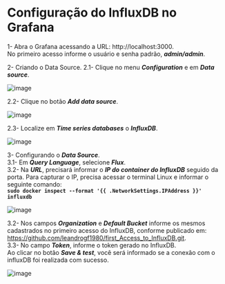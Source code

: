 # Configuração do InfluxDB no Grafana

1- Abra o Grafana acessando a URL: http://localhost:3000.  
No primeiro acesso informe o usuário e senha padrão, ***admin/admin***.

2- Criando o Data Source.
2.1- Clique no menu ***Configuration*** e em ***Data source***.

![image](https://user-images.githubusercontent.com/126198206/221891456-7dad7569-76d8-4c24-99ee-d9076b7dc6b0.png)

2.2- Clique no botão ***Add data source***.

![image](https://user-images.githubusercontent.com/126198206/221891608-86a0bbe5-5a83-4417-9519-94b6d4c3b361.png)

2.3- Localize em ***Time series databases*** o ***InfluxDB***.

![image](https://user-images.githubusercontent.com/126198206/221891997-284635ad-4fb1-487c-b69b-66a8b034e5c7.png)

3- Configurando o ***Data Source***.  
3.1- Em ***Query Language***, selecione ***Flux***.  
3.2- Na ***URL***, precisará informar o ***IP do container do InfluxDB*** seguido da porta. Para capturar o IP, precisa acessar o terminal Linux e informar o seguinte comando:  
**`sudo docker inspect --format '{{ .NetworkSettings.IPAddress }}' influxdb`**

![image](https://user-images.githubusercontent.com/126198206/221892439-71cc51b1-fecd-4d7c-b85c-43b8dda0beb2.png)

3.2- Nos campos ***Organization*** e ***Default Bucket*** informe os mesmos cadastrados no primeiro acesso do InfluxDB, conforme publicado em: https://github.com/leandrogf1980/first_Access_to_InfluxDB.git.  
3.3- No campo ***Token***, informe o token gerado no InfluxDB.  
Ao clicar no botão ***Save & test***, você será informado se a conexão com o influxDB foi realizada com sucesso.

![image](https://user-images.githubusercontent.com/126198206/221893353-88816c08-5772-4f40-9cf4-4f9be4a3b06f.png)
